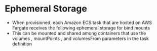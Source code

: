 
# Ephemeral Storage
- When provisioned, each Amazon ECS task that are hosted on AWS Fargate receives the following ephemeral storage for 
  bind mounts
- This can be mounted and shared among containers that use the volumes , mountPoints , and volumesFrom parameters in 
  the task definition